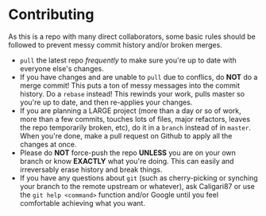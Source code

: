 # Contributing

As this is a repo with many direct collaborators, some basic rules should be followed to prevent messy commit history and/or broken merges.

* `pull` the latest repo *frequently* to make sure you're up to date with everyone else's changes.
* If you have changes and are unable to `pull` due to conflics, do **NOT** do a merge commit! This puts a ton of messy messages into the commit history. Do a `rebase` instead! This rewinds your work, pulls master so you're up to date, and then re-applies your changes. 
* If you are planning a LARGE project (more than a day or so of work, more than a few commits, touches lots of files, major refactors, leaves the repo temporarily broken, etc), do it in a `branch` instead of in `master`. When you're done, make a pull request on Github to apply all the changes at once. 
* Please do **NOT** force-push the repo **UNLESS** you are on your own branch or know **EXACTLY** what you're doing. This can easily and irreversably erase history and break things.
* If you have any questions about `git` (such as cherry-picking or synching your branch to the remote upstream or whatever), ask Caligari87 or use the `git help <command>` function and/or Google until you feel comfortable achieving what you want.
